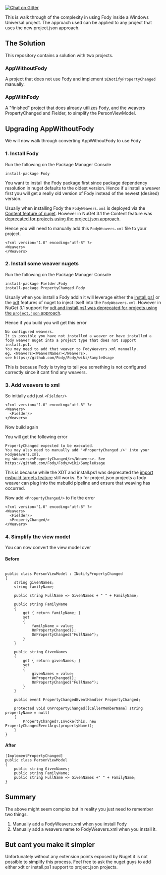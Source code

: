 [![Chat on Gitter](https://img.shields.io/gitter/room/fody/fody.svg?style=flat)](https://gitter.im/Fody/Fody)

This is walk through of the complexity in using Fody inside a Windows Universal project. The approach used can be applied to any project that uses the new project.json approach. 


## The Solution

This repository contains a solution with two projects. 


### AppWithoutFody

A project that does not use Fody and implement s`INotifyPropertyChanged` manually.


### AppWithFody

A "finished" project that does already utilizes Fody, and the weavers PropertyChanged and Fielder, to simplify the PersonViewModel.


## Upgrading AppWithoutFody

We will now walk through converting AppWithoutFody to use Fody


### 1. Install Fody

Run the following on the Package Manager Console

    install-package Fody

You want to install the Fody package first since package dependency resolution in nuget defaults to the oldest version. Hence if u install a weaver first you will get a really old version of Fody instead of the newest (desired) version.

Usually when installing Fody the `FodyWeavers.xml` is deployed via the [Content feature of nuget](https://docs.nuget.org/create/nuspec-reference#content-files). However in NuGet 3.1 the Content feature was [deprecated for projects using the project.json approach](http://blog.nuget.org/20150729/Introducing-nuget-uwp.html).

Hence you will need to manually add this `FodyWeavers.xml` file to your project.

```
<?xml version="1.0" encoding="utf-8" ?>
<Weavers>
</Weavers>
``` 


### 2. Install some weaver nugets

Run the following on the Package Manager Console

    install-package Fielder.Fody
    install-package PropertyChanged.Fody

Usually when you install a Fody addin it will leverage either the [install.ps1](https://docs.nuget.org/create/creating-and-publishing-a-package#automatically-running-powershell-scripts-during-package-installation-and-removal) or the [xdt](https://docs.nuget.org/create/configuration-file-and-source-code-transformations) features of nuget to inject itself into the `FodyWeavers.xml`. However in NuGet 3.1 support for [xdt and install.ps1 was deprecated for projects using the `project.json` approach](http://blog.nuget.org/20150729/Introducing-nuget-uwp.html).

Hence if you build you will get this error

```
No configured weavers. 
It is possible you have not installed a weaver or have installed a fody weaver nuget into a project type that does not support install.ps1. 
You may need to add that weaver to FodyWeavers.xml manually. 
eg. <Weavers><WeaverName/></Weavers>. 
see https://github.com/Fody/Fody/wiki/SampleUsage
```

This is because Fody is trying to tell you something is not configured correctly since it cant find any weavers.


### 3. Add weavers to xml

So initially add just `<Fielder/>`

```
<?xml version="1.0" encoding="utf-8" ?>
<Weavers>
  <Fielder/>
</Weavers>
```

Now build again

You will get the following error

```
PropertyChanged expected to be executed. 
You may also need to manually add '<PropertyChanged />' into your FodyWeavers.xml. 
eg <Weavers><PropertyChanged/></Weavers>. See https://github.com/Fody/Fody/wiki/SampleUsage	
```

This is because while the XDT and install.ps1 was deprecated the [import msbuild targets feature](https://docs.nuget.org/create/creating-and-publishing-a-package#import-msbuild-targets-and-props-files-into-project) still works. So for project.json projects a fody weaver can plug into the msbuild pipeline and ensure that weaving has occurred.   

Now add `<PropertyChanged/>` to fix the error

```
<?xml version="1.0" encoding="utf-8" ?>
<Weavers>
  <Fielder/>
  <PropertyChanged/>
</Weavers>
```


### 4. Simplify the view model

You can now convert the view model over


#### Before

```

public class PersonViewModel : INotifyPropertyChanged
{
    string givenNames;
    string familyName;

    public string FullName => GivenNames + " " + FamilyName;

    public string FamilyName
    {
        get { return familyName; }
        set
        {
            familyName = value;
            OnPropertyChanged();
            OnPropertyChanged("FullName");
        }
    }

    public string GivenNames
    {
        get { return givenNames; }
        set
        {
            givenNames = value; 
            OnPropertyChanged();
            OnPropertyChanged("FullName");
        }
    }

    public event PropertyChangedEventHandler PropertyChanged;

    protected void OnPropertyChanged([CallerMemberName] string propertyName = null)
    {
        PropertyChanged?.Invoke(this, new PropertyChangedEventArgs(propertyName));
    }
}
```


#### After

```
[ImplementPropertyChanged]
public class PersonViewModel
{
    public string GivenNames;
    public string FamilyName;
    public string FullName => GivenNames +" " + FamilyName;
}
```


## Summary

The above might seem complex but in reality you just need to remember two things. 

1. Manually add a FodyWeavers.xml when you install Fody
2. Manually add a weavers name to FodyWeavers.xml when you install it. 


## But cant you make it simpler

Unfortunately without any extension points exposed by Nuget it is not possible to simplify this process. Feel free to ask the nuget guys to add either xdt or install.ps1 support to project.json projects. 
